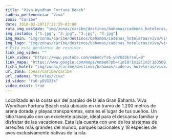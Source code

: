 ```yaml
---
title: "Viva Wyndham Fortuna Beach"
cadena_pertenencia: "Viva"
zona: "Caribe"
date: 2018-03-20T17:21:29-03:00
ruta_img_costado: "img/zonas/caribe/destinos/bahamas/cadenas_hoteleras/viva/viva_fortune_beach/imagenes_hotel/"
img_costado: ["1.jpg", "2.jpg", "3.jpg", "4.jpg"]
img_main: "img/zonas/caribe/destinos/bahamas/cadenas_hoteleras/viva/viva_fortune_beach/viva_fortune_beach.jpg"
img_logo: "img/zonas/caribe/destinos/bahamas/cadenas_hoteleras/viva/viva_fortune_beach/logo_hotel/logo_viva_fortuna_beach.jpg"
# Esto esta pendiente de resolver.
link_img_video: ""
link_video: "https://www.youtube.com/embed/fs6-yOVG33k?rel=0"
link_mapa: "https://www.google.com/maps/embed?pb=!1m18!1m12!1m3!1d3569.4967742266776!2d-78.59480608496304!3d26.536304383291174!2m3!1f0!2f0!3f0!3m2!1i1024!2i768!4f13.1!3m3!1m2!1s0x8926d7663bf0162d%3A0x7b450f8431429baf!2sViva+Wyndham+Fortuna+Beach+-+An+All-Inclusive+Resort!5e0!3m2!1ses!2scl!4v1521638555942"
ficha_hotel: "img/zonas/caribe/destinos/bahamas/cadenas_hoteleras/viva/viva_fortune_beach/viva_fortune_beach.pdf"
url_zona: zonas/caribe/caribe
url_cadena: "hoteles/viva"
id_video: "fs6-yOVG33k"
video_exist: true
---
```

Localizado en la costa sur del paraíso de la isla Gran Bahama. Viva Wyndham Fortuna Beach está ubicado en un tramo de 1,200 metros de arena dorada y playas transparentes, este es el lugar de tus sueños. Un sitio tranquilo con un excelente paisaje, ideal para el descanso familiar y disfrutar de las vacaciones. Esta isla cuenta con uno de los sistemas de arrecifes más grandes del mundo, parques nacionales y 18 especies de aves exclusivamente nativas de la isla.
